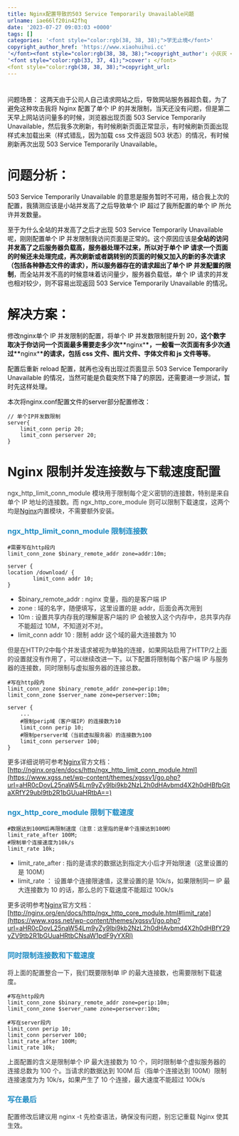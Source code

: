 ```yaml
---
title: Nginx配置导致的503 Service Temporarily Unavailable问题
urlname: iae66lf20in42fhq
date: '2023-07-27 09:03:03 +0000'
tags: []
categories: '<font style="color:rgb(38, 38, 38);">学无止境</font>'
copyright_author_href: 'https://www.xiaohuihui.cc'
'</font><font style="color:rgb(38, 38, 38);">copyright_author': 小灰灰 </font>
'<font style="color:rgb(33, 37, 41);">cover': </font>
<font style="color:rgb(38, 38, 38);">copyright_url:
---
```


# <font style="color:rgb(51, 51, 51);">

</font><font style="color:rgb(18, 18, 18);">问题场景：</font>
这两天由于公司人自己请求网站之后，导致网站服务器超负载，为了避免这种攻击我将 Nginx 配置了单个 IP 的并发限制，当天还没有问题，但是第二天早上网站访问量多的时候，浏览器出现页面 503 Service Temporarily Unavailable，然后我多次刷新，有时候刷新页面正常显示，有时候刷新页面出现样式未加载出来（样式错乱，因为加载 css 文件返回 503 状态）的情况，有时候刷新再次出现 503 Service Temporarily Unavailable。

# 问题分析：

<font style="color:rgb(18, 18, 18);">503 Service Temporarily Unavailable 的意思是服务暂时不可用，结合我上次的配置，我猜测应该是小站并发高了之后导致单个 IP 超过了我所配置的单个 IP 所允许并发数量。</font>

<font style="color:rgb(18, 18, 18);">至于为什么全站的并发高了之后才出现 503 Service Temporarily Unavailable 呢，刚刚配置单个 IP 并发限制我访问页面是正常的。这个原因应该是</font>**<font style="color:rgb(18, 18, 18);">全站的访问并发高了之后服务器负载高，服务器处理不过来，所以对于单个 IP 请求一个页面的时候还未处理完成，再次刷新或者跳转别的页面的时候又加入的新的多次请求（包括各种静态文件的请求），所以服务器存在的请求超出了单个 IP 并发配置的限制</font>**<font style="color:rgb(18, 18, 18);">，而全站并发不高的时候意味着访问量少，服务器负载低，单个 IP 请求的并发也相对较少，则不容易出现返回 503 Service Temporarily Unavailable 的情况。</font>

# <font style="color:rgb(18, 18, 18);">解决方案：</font>

<font style="color:rgb(18, 18, 18);">修改</font><font style="color:rgb(18, 18, 18);background-color:rgb(246, 246, 246);">nginx</font><font style="color:rgb(18, 18, 18);">单个 IP 并发限制的配置，将单个 IP 并发数限制提升到 20，</font>**<font style="color:rgb(18, 18, 18);">这个数字取决于你访问一个页面最多需要走多少次</font>\*\***<font style="color:rgb(18, 18, 18);background-color:rgb(246, 246, 246);">nginx</font>\***\*<font style="color:rgb(18, 18, 18);">，一般看一次页面有多少次通过</font>\*\***<font style="color:rgb(18, 18, 18);background-color:rgb(246, 246, 246);">nginx</font>\***\*<font style="color:rgb(18, 18, 18);">的请求，包括 css 文件、图片文件、字体文件和 js 文件等等</font>**<font style="color:rgb(18, 18, 18);">。</font>

<font style="color:rgb(18, 18, 18);">配置后重新 reload 配置，就再也没有出现过页面显示 503 Service Temporarily Unavailable 的情况，当然可能是负载突然下降了的原因，还需要进一步测试，暂时先这样处理。</font>

<font style="color:rgb(18, 18, 18);">本次将</font><font style="color:rgb(18, 18, 18);background-color:rgb(246, 246, 246);">nginx.conf</font><font style="color:rgb(18, 18, 18);">配置文件的</font><font style="color:rgb(18, 18, 18);background-color:rgb(246, 246, 246);">server</font><font style="color:rgb(18, 18, 18);">部分配置修改：</font>

```plain
// 单个IP并发数限制
server{
    limit_conn perip 20;
    limit_conn perserver 20;
}
```

**<font style="color:rgb(18, 18, 18);"></font>**

# Nginx 限制并发连接数与下载速度配置

<font style="color:rgb(51, 51, 51);">ngx_http_limit_conn_module 模块用于限制每个定义密钥的连接数，特别是来自单个 IP 地址的连接数。而 ngx_http_core_module 则可以限制下载速度，这两个均是</font>[Nginx](https://www.xgss.net/tag/nginx)<font style="color:rgb(51, 51, 51);">内置模块，不需要额外安装。</font>

### <font style="color:rgb(30, 139, 195);">ngx_http_limit_conn_module 限制连接数</font>

```plain
#需要写在http段内
limit_conn_zone $binary_remote_addr zone=addr:10m;

server {
location /download/ {
        limit_conn addr 10;
}
```

- <font style="color:rgb(51, 51, 51);">$binary_remote_addr</font><font style="color:rgb(51, 51, 51);"> </font><font style="color:rgb(51, 51, 51);">: nginx 变量，指的是客户端 IP</font>
- <font style="color:rgb(51, 51, 51);">zone</font><font style="color:rgb(51, 51, 51);"> </font><font style="color:rgb(51, 51, 51);">: 域的名字，随便填写，这里设置的是 addr，后面会再次用到</font>
- <font style="color:rgb(51, 51, 51);">10m</font><font style="color:rgb(51, 51, 51);"> </font><font style="color:rgb(51, 51, 51);">: 设置共享内存我的理解是客户端的 IP 会被放入这个内存中，总共享内存不能超过 10M，不知道对不对。</font>
- <font style="color:rgb(51, 51, 51);">limit_conn addr 10</font><font style="color:rgb(51, 51, 51);"> </font><font style="color:rgb(51, 51, 51);">: 限制 addr 这个域的最大连接数为 10</font>

<font style="color:rgb(51, 51, 51);">但是在</font><font style="color:rgb(51, 51, 51);">HTTP/2</font><font style="color:rgb(51, 51, 51);">中每个并发请求被视为单独的连接，如果网站启用了</font><font style="color:rgb(51, 51, 51);">HTTP/2</font><font style="color:rgb(51, 51, 51);">上面的设置就没有作用了，可以继续改进一下。以下配置将限制每个客户端 IP 与服务器的连接数，同时限制与虚拟服务器的连接总数。</font>

```plain
#写在http段内
limit_conn_zone $binary_remote_addr zone=perip:10m;
limit_conn_zone $server_name zone=perserver:10m;

server {
    ...
    #限制perip域（客户端IP）的连接数为10
    limit_conn perip 10;
    #限制perserver域（当前虚拟服务器）的连接数为100
    limit_conn perserver 100;
}
```

<font style="color:rgb(51, 51, 51);">更多详细说明可参考</font>[Nginx](https://www.xgss.net/tag/nginx)<font style="color:rgb(51, 51, 51);">官方文档：</font>[http://nginx.org/en/docs/http/ngx_http_limit_conn_module.html](https://www.xgss.net/wp-content/themes/xgssv1/go.php?url=aHR0cDovL25naW54Lm9yZy9lbi9kb2NzL2h0dHAvbmd4X2h0dHBfbGltaXRfY29ubl9tb2R1bGUuaHRtbA==)

### <font style="color:rgb(30, 139, 195);">ngx_http_core_module 限制下载速度</font>

```plain
#数据达到100M后再限制速度（注意：这里指的是单个连接达到100M）
limit_rate_after 100M;
#限制单个连接速度为10k/s
limit_rate 10k;
```

- <font style="color:rgb(51, 51, 51);">limit_rate_after</font><font style="color:rgb(51, 51, 51);"> </font><font style="color:rgb(51, 51, 51);">: 指的是请求的数据达到指定大小后才开始限速（这里设置的是 100M）</font>
- <font style="color:rgb(51, 51, 51);">limit_rate</font><font style="color:rgb(51, 51, 51);"> </font><font style="color:rgb(51, 51, 51);">： 设置单个连接限速值，这里设置的是 10k/s，如果限制同一 IP 最大连接数为 10 的话，那么总的下载速度不能超过 100k/s</font>

<font style="color:rgb(51, 51, 51);">更多说明参考</font>[Nginx](https://www.xgss.net/tag/nginx)<font style="color:rgb(51, 51, 51);">官方文档：</font>[http://nginx.org/en/docs/http/ngx_http_core_module.html#limit_rate](https://www.xgss.net/wp-content/themes/xgssv1/go.php?url=aHR0cDovL25naW54Lm9yZy9lbi9kb2NzL2h0dHAvbmd4X2h0dHBfY29yZV9tb2R1bGUuaHRtbCNsaW1pdF9yYXRl)

### <font style="color:rgb(30, 139, 195);">同时限制连接数和下载速度</font>

<font style="color:rgb(51, 51, 51);">将上面的配置整合一下，我们既要限制单 IP 的最大连接数，也需要限制下载速度。</font>

```plain
#写在http段内
limit_conn_zone $binary_remote_addr zone=perip:10m;
limit_conn_zone $server_name zone=perserver:10m;

#写在server段内
limit_conn perip 10;
limit_conn perserver 100;
limit_rate_after 100M;
limit_rate 10k;
```

<font style="color:rgb(51, 51, 51);">上面配置的含义是限制单个 IP 最大连接数为 10 个，同时限制单个虚拟服务器的连接总数为 100 个。当请求的数据达到 100M 后（指单个连接达到 100M）限制连接速度为为 10k/s，如果产生了 10 个连接，最大速度不能超过 100k/s</font>

### <font style="color:rgb(30, 139, 195);">写在最后</font>

<font style="color:rgb(51, 51, 51);">配置修改后建议用 nginx -t 先检查语法，确保没有问题，别忘记重载 Nginx 使其生效。</font>
